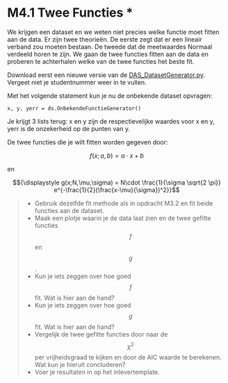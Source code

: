 # M4.1 Twee Functies *

We krijgen een dataset en we weten niet precies welke functie moet fitten aan de data. Er zijn twee theorieën. De eerste zegt dat er een lineair verband zou moeten bestaan. De tweede dat de meetwaardes Normaal verdeeld horen te zijn. We gaan de twee functies fitten aan de data en proberen te achterhalen welke van de twee functies het beste fit. 

Download eerst een nieuwe versie van de [DAS_DatasetGenerator.py](DAS_DatasetGenerator.py). Vergeet niet je studentnummer weer in te vullen.

Met het volgende statement kun je nu de onbekende dataset opvragen: 

	x, y, yerr = ds.OnbekendeFunctieGenerator()
	
Je krijgt 3 lists terug: x en y zijn de respectievelijke waardes voor x en y, yerr is de onzekerheid op de punten van y.

De twee functies die je wilt fitten worden gegeven door: 

$${\displaystyle f(x;a,b) = a\cdot x + b}$$

en 

$${\displaystyle g(x;N,\mu,\sigma) = N\cdot \frac{1}{\sigma \sqrt{2 \pi}} e^{-\frac{1}{2}(\frac{x-\mu}{\sigma})^2}}$$


> * Gebruik dezelfde fit methode als in opdracht M3.2 en fit beide functies aan de dataset. 
> * Maak een plotje waarin je de data laat zien en de twee gefitte functies $$f$$ en $$g$$. 
> * Kun je iets zeggen over hoe goed $$f$$ fit. Wat is hier aan de hand?
> * Kun je iets zeggen over hoe goed $$g$$ fit. Wat is hier aan de hand?
> * Vergelijk de twee gefitte functies door naar de $$\chi^2$$ per vrijheidsgraad te kijken en door de AIC waarde te berekenen. Wat kun je hieruit concluderen?
> * Voer je resultaten in op het inlevertemplate.